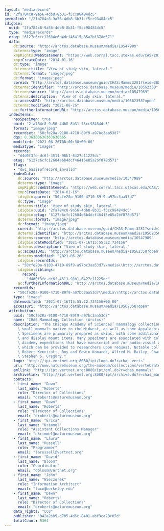 ```yaml
---
layout: "mediarecord"
id: "2fa784c8-9a56-4db8-8b31-f5cc98484dc5"
permalink: "/2fa784c8-9a56-4db8-8b31-f5cc98484dc5"
idigbio:
  uuid: "2fa784c8-9a56-4db8-8b31-f5cc98484dc5"
  type: "mediarecords"
  etag: "6127c6cfc12684e6b4dcf46415e85a2bf878d571"
  data:
    dc:source: "http://arctos.database.museum/media/10547989"
    dcterms:type: "image"
    xmpRights:WebStatement: "https://web.corral.tacc.utexas.edu/CAS/20161217-02/jpg/chas_mamm_3281.4.jpg"
    xmp:CreateDate: "2014-01-16"
    dc:type: "image"
    dcterms:title: "View of study skin, lateral."
    dcterms:format: "image/jpeg"
    dc:format: "image/jpeg"
    coreid: "http://arctos.database.museum/guid/CHAS:Mamm:3281?seid=3088379"
    dcterms:identifier: "http://arctos.database.museum/media/10562358"
    dcterms:source: "http://arctos.database.museum/media/10547989"
    dcterms:description: "View of study skin, lateral."
    ac:accessURI: "http://arctos.database.museum/media/10562358?open"
    dcterms:modified: "2021-06-26"
    ac:furtherInformationURL: "http://arctos.database.museum/media/10562358"
  indexTerms:
    hasSpecimen: true
    uuid: "2fa784c8-9a56-4db8-8b31-f5cc98484dc5"
    format: "image/jpeg"
    recordset: "50cfe20a-9100-4710-89f9-a97bc3aa53d7"
    dqs: 0.36363636363636365
    modified: "2021-06-26T00:00:00+00:00"
    mediatype: "images"
    records:
    - "d4d0f3fe-dc6f-4511-98b1-6427c11225dc"
    etag: "6127c6cfc12684e6b4dcf46415e85a2bf878d571"
    flags:
    - "dwc_basisofrecord_invalid"
    indexData:
      dc:source: "http://arctos.database.museum/media/10547989"
      dcterms:type: "image"
      xmpRights:WebStatement: "https://web.corral.tacc.utexas.edu/CAS/20161217-02/jpg/chas_mamm_3281.4.jpg"
      xmp:CreateDate: "2014-01-16"
      idigbio:parent: "50cfe20a-9100-4710-89f9-a97bc3aa53d7"
      dc:type: "image"
      dcterms:title: "View of study skin, lateral."
      idigbio:uuid: "2fa784c8-9a56-4db8-8b31-f5cc98484dc5"
      idigbio:etag: "6127c6cfc12684e6b4dcf46415e85a2bf878d571"
      dcterms:format: "image/jpeg"
      dc:format: "image/jpeg"
      coreid: "http://arctos.database.museum/guid/CHAS:Mamm:3281?seid=3088379"
      dcterms:identifier: "http://arctos.database.museum/media/10562358"
      dcterms:source: "http://arctos.database.museum/media/10547989"
      idigbio:dateModified: "2021-07-16T15:55:22.724156"
      dcterms:description: "View of study skin, lateral."
      ac:accessURI: "http://arctos.database.museum/media/10562358?open"
      dcterms:modified: "2021-06-26"
      idigbio:recordIds:
      - "50cfe20a-9100-4710-89f9-a97bc3aa53d7\\media\\http://arctos.database.museum/media/10562358"
      idigbio:siblings:
        record:
        - "d4d0f3fe-dc6f-4511-98b1-6427c11225dc"
      ac:furtherInformationURL: "http://arctos.database.museum/media/10562358"
    recordids:
    - "50cfe20a-9100-4710-89f9-a97bc3aa53d7\\media\\http://arctos.database.museum/media/10562358"
    type: "image"
    datemodified: "2021-07-16T15:55:22.724156+00:00"
    accessuri: "http://arctos.database.museum/media/10562358?open"
  attribution:
    uuid: "50cfe20a-9100-4710-89f9-a97bc3aa53d7"
    name: "CHAS Mammalogy Collection (Arctos)"
    description: "The Chicago Academy of Sciences’ mammalogy collection contains mostly\
      \ small mammals native to the Midwest, as well as some Appalachian species.\
      \ Specimens are primarily prepared as skins, with some additional osteological\
      \ and display mount items. Many specimens are associated with collectors or\
      \ Academy expeditions that have manuscript and /or audio-visual archival material,\
      \ which can be provided to researchers upon request. Notable collectors include\
      \ Robert Kennicott, Roy and Edwin Komarek, Alfred M. Bailey, Charles D. Brower,\
      \ Stephen S. Gregory."
    logo: "http://ipt.vertnet.org:8080/ipt/logo.do?r=chas_verts"
    url: "http://www.naturemuseum.org/the-museum/collections/vertebrates"
    emllink: "http://ipt.vertnet.org:8080/ipt/eml.do?r=chas_mammals"
    archivelink: "http://ipt.vertnet.org:8080/ipt/archive.do?r=chas_mammals"
    contacts:
    - first_name: "Dawn"
      last_name: "Roberts"
      role: "Director of Collections"
      email: "droberts@naturemuseum.org"
    - first_name: "Dawn"
      last_name: "Roberts"
      role: "Director of Collections"
      email: "droberts@naturemuseum.org"
    - first_name: "Erica"
      last_name: "Krimmel"
      role: "Assistant Collections Manager"
      email: "ekrimmel@naturemuseum.org"
    - first_name: "Laura"
      last_name: "Russell"
      role: "Programmer"
      email: "larussell@vertnet.org"
    - first_name: "David"
      last_name: "Bloom"
      role: "Coordinator"
      email: "dbloom@vertnet.org"
    - first_name: "John"
      last_name: "Wieczorek"
      role: "Information Architect"
      email: "tuco@berkeley.edu"
    - first_name: "Dawn"
      last_name: "Roberts"
      role: "Director of Collections"
      email: "droberts@naturemuseum.org"
    data_rights: "CC0"
    publisher: "842a2bb5-d705-4d6c-8401-abf3ca28c05d"
    totalCount: 5364
---
```

